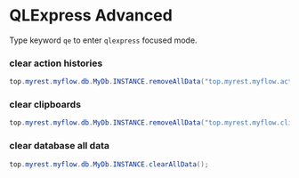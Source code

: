 # QLExpress Advanced

Type keyword `qe` to enter `qlexpress` focused mode.

### clear action histories

```java
top.myrest.myflow.db.MyDb.INSTANCE.removeAllData("top.myrest.myflow.action.my.ActionHistoryDoc");
```

### clear clipboards

```java
top.myrest.myflow.db.MyDb.INSTANCE.removeAllData("top.myrest.myflow.clipboard.ClipboardDoc");
```

### clear database all data

```java
top.myrest.myflow.db.MyDb.INSTANCE.clearAllData();
```
